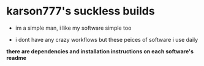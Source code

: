 # karson777's suckless builds

- im a simple man, i like my software simple too

- i dont have any crazy workflows but these peices of software i use daily

**there are dependencies and installation instructions on each software's readme**
